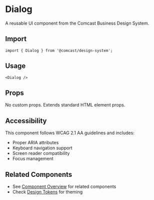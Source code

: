 # Dialog

A reusable UI component from the Comcast Business Design System.

## Import

```tsx
import { Dialog } from '@comcast/design-system';
```

## Usage

```tsx
<Dialog />
```

## Props

No custom props. Extends standard HTML element props.
## Accessibility

This component follows WCAG 2.1 AA guidelines and includes:

- Proper ARIA attributes
- Keyboard navigation support
- Screen reader compatibility
- Focus management

## Related Components

- See [Component Overview](/docs/components) for related components
- Check [Design Tokens](/docs/tokens) for theming

